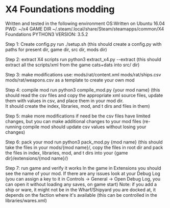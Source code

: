 # X4 Foundations modding

Written and tested in the following environment
OS:Written on Ubuntu 16.04
PWD: ~/x4
GAME DIR ~/.steam/.local/share/Steam/steamapps/common/X4 Foundations
PYTHON3 VERSION: 3.5.2

Step 1: Create config.py
run ./setup.sh
(this should create a config.py with paths for present dir, game dir, src dir, mods dir)

Step 2: extract X4 scripts
run python3 extract_x4.py --extract
(this should extract all the scripts/xml from the game cats+dats into src/ dir)

Step 3: make modifications
use:
    mods/rat/content.xml
    mods/rat/ships.csv
    mods/rat/weapons.csv
as a template to create your own mod

Step 4: compile mod
run python3 compile_mod.py {your mod name}
(this should read the csv files and copy the appropriate xml source files, 
 update them with values in csv, and place them in your mod dir.  
 It should create the index, libraries, mod, and t dirs and files in them)

Step 5: make more modifications if need be
the csv files have limited changes, but you can make additional changes to your mod files
(re-running compile mod should update csv values without losing your changes)

Step 6: pack your mod
run python3 pack_mod.py {mod name}
(this should take the files in your mods/{mod name}/, copy the files in root dir and
 pack the files in index, libraries, mod, and t dirs into your {game dir}/extensions/{mod name}/)

Step 7: run game and verify it works
In the game in Extensions you should see the name of your mod.
If there are any issues look at your Debug Log 
(you can assign a key to it in Controls -> General -> Open Debug Log, you can open it without loading any saves, on game start)
Note: if you add a ship or ware, it might not be in the Wharf/Shipyard you are docked at, it depends on the
faction where it's available (this can be controlled in the libraries/wares.xml)


